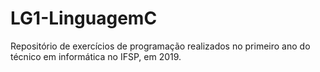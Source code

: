 # LG1-LinguagemC
Repositório de exercícios de programação realizados no primeiro ano do técnico em informática no IFSP, em 2019. 
